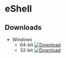 # eShell

## Downloads

* Windows
	* 64-bit [ ![Download](https://api.bintray.com/packages/hernad/eShell/eShell-windows-x64/images/download.svg?version=20190114.4) ](https://dl.bintray.com/hernad/eShell/eShell-windows-x64_20190114.4.zip)
	* 32-bit [ ![Download](https://api.bintray.com/packages/hernad/eShell/eShell-windows-x86/images/download.svg?version=20190114.4) ](https://dl.bintray.com/hernad/eShell/eShell-windows-x86_20190114.4.zip)

